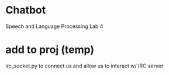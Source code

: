 # Chatbot
Speech and Language Processing Lab 4


# add to proj (temp)
irc_socket.py to connect us and allow us to interact w/ IRC server
